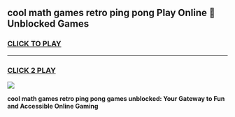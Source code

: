
## cool math games retro ping pong Play Online 👋 Unblocked Games
<h3>
<a href="https://news.freeplayer.one?title=cool_math_games_retro_ping_pong&ref=17CMG">CLICK TO PLAY</a></h3>
<hr>

<h3>
<a href="https://news.freeplayer.one?title=cool_math_games_retro_ping_pong&ref=17CMG">CLICK 2 PLAY</a>
  
</h3>

<a href="https://news.freeplayer.one?title=cool_math_games_retro_ping_pong&ref=17CMG/"><img src="https://clearcache.store/games.png"></a>


**cool math games retro ping pong games unblocked: Your Gateway to Fun and Accessible Online Gaming**
